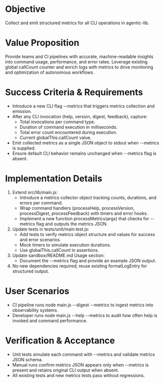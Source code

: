 # Objective
Collect and emit structured metrics for all CLI operations in agentic-lib.

# Value Proposition
Provide teams and CI pipelines with accurate, machine-readable insights into command usage, performance, and error rates. Leverage existing global callCount counter and enrich logs with metrics to drive monitoring and optimization of autonomous workflows.

# Success Criteria & Requirements
- Introduce a new CLI flag --metrics that triggers metrics collection and emission.
- After any CLI invocation (help, version, digest, feedback), capture:
  - Total invocations per command type.
  - Duration of command execution in milliseconds.
  - Total error count encountered during execution.
  - Current globalThis.callCount value.
- Emit collected metrics as a single JSON object to stdout when --metrics is supplied.
- Ensure default CLI behavior remains unchanged when --metrics flag is absent.

# Implementation Details
1. Extend src/lib/main.js:
   - Introduce a metrics collector object tracking counts, durations, and errors per command.
   - Wrap command handlers (processHelp, processVersion, processDigest, processFeedback) with timers and error hooks.
   - Implement a new function processMetrics(args) that checks for --metrics flag and outputs the metrics JSON.
2. Update tests in tests/unit/main.test.js:
   - Add tests to verify metrics object structure and values for success and error scenarios.
   - Mock timers to simulate execution durations.
   - Use globalThis.callCount in assertions.
3. Update sandbox/README.md Usage section:
   - Document the --metrics flag and provide an example JSON output.
4. No new dependencies required; reuse existing formatLogEntry for structured output.

# User Scenarios
- CI pipeline runs node main.js --digest --metrics to ingest metrics into observability systems.
- Developer runs node main.js --help --metrics to audit how often help is invoked and command performance.

# Verification & Acceptance
- Unit tests simulate each command with --metrics and validate metrics JSON schema.
- Manual runs confirm metrics JSON appears only when --metrics is present and retains original CLI output when absent.
- All existing tests and new metrics tests pass without regressions.